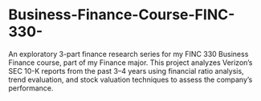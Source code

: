 # Business-Finance-Course-FINC-330-
An exploratory 3-part finance research series for my FINC 330 Business Finance course, part of my Finance major. This project analyzes Verizon’s SEC 10-K reports from the past 3–4 years using financial ratio analysis, trend evaluation, and stock valuation techniques to assess the company’s performance.
